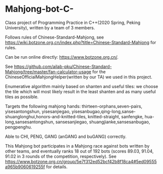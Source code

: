 # Mahjong-bot-C-
Class project of Programming Practice in C++(2020 Spring, Peking University), written by a team of 3 members.

Follows rules of Chinese-Standard-Mahjong, see https://wiki.botzone.org.cn/index.php?title=Chinese-Standard-Mahjong for rules.

Can be run online directly: https://www.botzone.org.cn/.

See https://github.com/ailab-pku/Chinese-Standard-Mahjong/tree/master/fan-calculator-usage for the ChineseOfficialMahjongHelper(written by our TA) we used in this project.

Enumerative algorithm mainly based on shanten and useful tiles: we choose the tile which will most likely result in the least shanten and as many useful tiles as possible.

Targets the following mahjong hands: thirteen-orphans,seven-pairs, yisesantongshun, yisesanjiegao, yisesanbugao,qing-long,sanse-shuanglonghui,honors-and-knitted-tiles, knitted-straight, sanfengke, hua-long,sansesantongshun, sansesanjiegao, shuangjianke,sansesanbugao, pengpenghu.

Able to CHI, PENG, GANG (anGANG and buGANG) correctly.

This Mahjong bot participates in a Mahjong race against bots written by other teams, and eventually ranks 18 out of 192 bots (scores 89.03, 91.04, 91.02 in 3 rounds of the competition, respectively). See https://www.botzone.org.cn/group/5e7f312ed52bcf42b8f18ca4#5ed09555a965b9060619255f for details.
